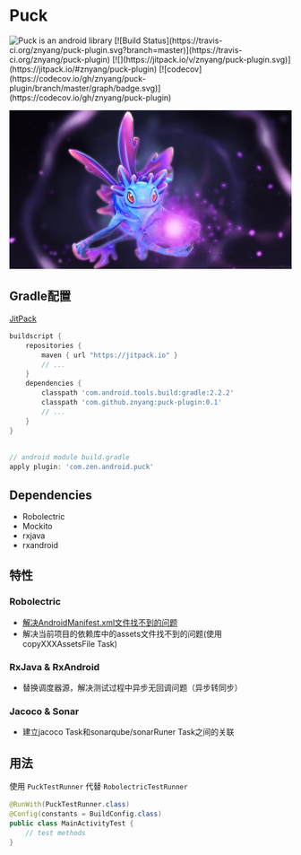 # Puck

<img alt="Puck is an android library" src="https://www.cleveroad.com/public/comercial/label-android.svg" height="20">
[![Build Status](https://travis-ci.org/znyang/puck-plugin.svg?branch=master)](https://travis-ci.org/znyang/puck-plugin)
[![](https://jitpack.io/v/znyang/puck-plugin.svg)](https://jitpack.io/#znyang/puck-plugin)
[![codecov](https://codecov.io/gh/znyang/puck-plugin/branch/master/graph/badge.svg)](https://codecov.io/gh/znyang/puck-plugin)

![logo](/img/logo.jpg)

## Gradle配置

[JitPack](https://jitpack.io/#znyang/puck-plugin)

```gradle
buildscript {
    repositories {
        maven { url "https://jitpack.io" }
        // ...
    }
    dependencies {
        classpath 'com.android.tools.build:gradle:2.2.2'
        classpath 'com.github.znyang:puck-plugin:0.1'
        // ...
    }
}
```

```gradle

// android module build.gradle
apply plugin: 'com.zen.android.puck'

```

## Dependencies

* Robolectric
* Mockito
* rxjava
* rxandroid

## 特性

### Robolectric

* [解决AndroidManifest.xml文件找不到的问题](/doc/android-manifest-not-found.md)
* 解决当前项目的依赖库中的assets文件找不到的问题(使用copyXXXAssetsFile Task)

### RxJava & RxAndroid

* 替换调度器源，解决测试过程中异步无回调问题（异步转同步）

### Jacoco & Sonar

* 建立jacoco Task和sonarqube/sonarRuner Task之间的关联

## 用法

使用 `PuckTestRunner` 代替 `RobolectricTestRunner`

```java
@RunWith(PuckTestRunner.class)
@Config(constants = BuildConfig.class)
public class MainActivityTest {
	// test methods
}
```
